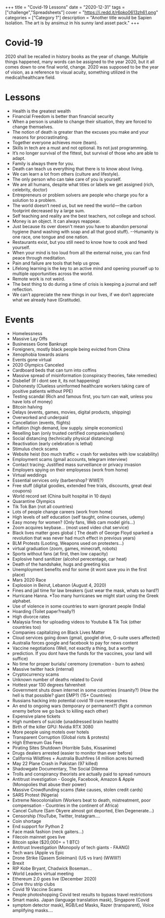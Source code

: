 +++
title = "Covid-19 Lessons"
date = "2020-12-31"
tags = ["challenge","Spreadsheets"]
cover = "https://i.redd.it/r6pko0613zh61.png"
categories = ["Category 1"]
description = "Another title would be Sapien Isolation. The art is by ansimuz in his sunny land asset pack."
+++

# Covid-19
2020 shall be recalled in history books as the year of change. Multiple things happened, many words can be assigned to the year 2020, but it all comes down to one final world, change. 2020 was supposed to be the year of vision, as a reference to visual acuity, something utilized in the medical/healthcare field. 

# Lessons
- Health is the greatest wealth
- Financial Freedom is better than financial security
- When a person is unable to change their situation, they are forced to change themselves.
- The notion of death is greater than the excuses you make and your reasons for procrastinating.
- Together everyone achieves more (team).
- Skills in tech are a must and not optional. Its not just programming.
- It’s no longer survival of the fittest, but survival of those who are able to adapt.
- Family is always there for you.
- Death can teach us everything that there is to know about living.
- We can learn a lot from others (culture and lifestyle).
- The only person who can take care of you is yourself.
- We are all humans, despite what titles or labels we get assigned (rich, celebrity, doctor)
- Entrepreneurs or problem solvers are people who charge you for a solution to a problem.
- The world doesn’t need us, but we need the world — the carbon footprint decreased by a large sum.
- Self teaching and reality are the best teachers, not college and school.
- Money is an object. It can always reappear.
- Just because its over doesn't mean you have to abandon personal hygiene (hand washing with soap and all that good stuff).
--Humanity is one race, one tongue and one nation.
- Restaurants exist, but you still need to know how to cook and feed yourself.
- When your mind is too loud from all the external noise, you can find peace through meditation.
- Pain and failure are tools that help us grow.
- Lifelong learning is the key to an active mind and opening yourself up to multiple opportunities across the world.
- Remote work is not weird.
- The best thing to do during a time of crisis is keeping a journal and self reflection.
- We can’t appreciate the new things in our lives, if we don’t appreciate what we already have (Gratitude).

# Events
- Homelessness
- Massive Lay Offs
- Businesses Gone Bankrupt
- Foreigners, mostly black people being evicted from China
- Xenophobia towards asians
- Events gone virtual
- 2020 Olympics Canceled
- Cardboard beds that can turn into coffins
- Massive spread of misinformation (conspiracy theories, fake remedies)
- Disbelief (If i dont see it, its not happening)
- Dishonesty (Clueless uninformed healthcare workers taking care of positive patients without PPE)
- Testing scandal (Rich and famous first, you turn can wait, unless you have lots of money)
- Bitcoin halving
- Delays (events, games, movies, digital products, shipping)
- Overworked and underpaid
- Cancellation (events, flights)
- Inflation (high demand, low supply. simple economics)
- Reselling ban (only trusted certified companies/sellers)
- Social distancing (technically physical distancing)
- Reactivation (early celebration is lethal)
- Stimulus check scams
- Website heist (too much traffic = crash  for websites with low scalability)
- Employment scams (gmail accounts, telegram interview)
- Contact tracing; Justified mass surveillance or privacy invasion
- Employers spying on their employesss (work from home)
- Virtual weddings
- Essential services only (barbershop? WWE?)
- Free stuff (digital goodies, extended free trials, discounts, great deal coupons)
- World record set (China built hospital in 10 days)
- Quarantine Olympics
- Tik Tok Ban (not all countries)
- Lots of people change careers (work from home)
- High levels of self education (self taught, online courses, udemy)
- Easy money for women? (Only fans, Web cam model girls...)
- Zoom acquires keybase... (most used video chat service)
- Black lives matter goes global ( The death of George Floyd sparked a
 revolution that was never had much effect in previous years)
- BLM Protests (Looting, Weapons used on protesters...)
- virtual graduation (zoom, games, minecraft, robots)
- Sports without fans (at first, then low capacity)
- Explosive hand sanitizer (alcohol perecentage, car heat)
- Death of the handshake, hugs and greeting kiss
- Unemployment benefits end for some (it wont save you in the first place)
- Mars 2020 Race
- Explosion in Beirut, Lebanon (August 4, 2020)
- Fines and jail time for law breakers (just wear the mask, whats so hard?)
- Hurricane Hanna. *Too many hurricanes we might start using the Greek alphabet.
- Use of violence in some countries to warn ignorant people (India)
- Hoarding (Toilet paper?really?)
- High divorce rates
- Malaysia fines for uploading videos to Youtube & Tik Tok (other countries too)
- Companies capitalizing on Black Lives Matter
- Cloud services going down (gmail, googlel drive, G-suite users affected)
- Australia forces google and facebook to pay for news content
- Vaccine negotiations (Well, not exactly a thing, but a worthy 
- prediction. If you dont have the funds for the vaccines, your land will 
suffice)
- No time for proper burials/ ceremony (cremation - burn to ashes)
- Massive twitter hack (internal)
- Cryptocurrency scams
- Unknown number of deaths related to Covid
- Hottest year 130 degrees fahrenheit
- Government shuts down internet in some countries (insanity?) (How the hell is that possible?  giant EMP?) (15+ Countries)
- Russians hacking into potential covid 19 cure researches
- An end to ongoing wars (temporary or permanent?) (fight a common enemy before we go back to killing each other)
- Expensive plane tickets
- High numbers of suicide (unaddressed brain health)
- Birth of the killer GPU: Nvidia RTX 3080
- More people using motels over hotels
- Transparent Corruption (Global riots & protests)
- High Ethereum Gas Fees
- Pirating Sites Shutdown (Horrible Subs, Kissanime)
- Drugs dealers arrested (easier to monitor than ever before)
- California Wildfires + Australia Bushfires (4 million acres burned)
- May 22 Plane Crash in Pakistan (97 killed)
- Shadowgate Documentary, The Social Dilemna
- Trolls and conspirancy theorists are actually paid to spread rumours
- Antitrust investigation - Google, Facebook, Amazon & Apple (Monopolies that abuse their power)
- Massive Crowdfunding scams (fake causes, stolen credit cards)
- SARS Protest (Nigeria)
- Extreme Neocolonialism (Workers beat to death, mistreatment, poor compensation - Countries in the continent of Africa)
- Cancel Culture (Sam Okyere almost got deported, Elen Degenerate...)
- Censorship (YouTube, Twitter, Instagram....
- Coin shortage
- End support for Python 2
- Face mask fashion (neck gaiters...)
- Filecoin mainnet goes live
- Bitcoin spike ($20,000+ = 1 BTC)
- Antitrust Investigation (Monopoly of tech giants - FAANG)
- Tech wars (Apple vs Epic
- Drone Strike (Qasem Soleimani) (US vs Iran) (WWIII?)
- Brexit
- RIP Kobe Bryant, Chadwick Boseman...
- World Leaders virtual meeting
- Ethereum 2.0 goes live (December 2020)
- Drive thru strip clubs
- Covid 19 Vaccine Scams
- People photoshopping Covid test results to bypass travel restrictions
- Smart masks. Japan (language translation mask), Singapore (Covid 
- symptom detector mask), RGB/Led Masks, Razer (transparent), Voice 
  amplifying masks....
